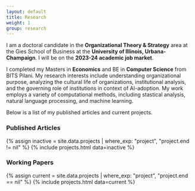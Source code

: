 ```yaml
---
layout: default
title: Research
weight: 1
group: research
---
```


I am a doctoral candidate in the **Organizational Theory & Strategy** area at the Gies School of Business at the **University of Illinois, Urbana-Champaign**. I will be on the **2023-24 academic job market**. 

I completed my Masters in **Economics** and BE in **Computer Science** from BITS Pilani. My research interests include understanding organizational purpose, analyzing the cultural life of organizations, institutional analysis, and the governing role of institutions in context of AI-adoption. My work employs a variety of computational methods, including stastical analysis, natural language processing, and machine learning.

Below is a list of my published articles and current projects.

### Published Articles
{% assign inactive = site.data.projects | where_exp: "project", "project.end != nil" %} {% include projects.html data=inactive %}

### Working Papers
{% assign current = site.data.projects | where_exp: "project", "project.end == nil" %}
{% include projects.html data=current %}
